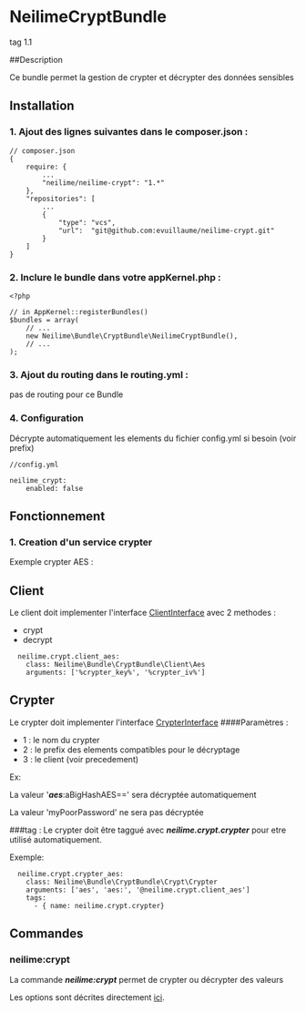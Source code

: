 NeilimeCryptBundle
================

tag  1.1

##Description

Ce bundle permet la gestion de crypter et décrypter des données sensibles

## Installation

### 1. Ajout des lignes suivantes dans le composer.json :
```
// composer.json
{
    require: {
        ...
        "neilime/neilime-crypt": "1.*"
    },
    "repositories": [
        ...
        {
            "type": "vcs",
            "url":  "git@github.com:evuillaume/neilime-crypt.git"
        }
    ]
}
```

### 2. Inclure le bundle dans votre appKernel.php :
```
<?php

// in AppKernel::registerBundles()
$bundles = array(
    // ...
    new Neilime\Bundle\CryptBundle\NeilimeCryptBundle(),
    // ...
);
```

### 3. Ajout du routing dans le routing.yml :
pas de routing pour ce Bundle
### 4. Configuration
Décrypte automatiquement les elements du fichier config.yml si besoin (voir prefix)
```
//config.yml

neilime_crypt:
    enabled: false
```

## Fonctionnement

### 1. Creation d'un service crypter

Exemple crypter AES :

## Client
Le client doit implementer l'interface [ClientInterface](Client\ClientInterface.php)
avec 2 methodes :
- crypt
- decrypt
```
  neilime.crypt.client_aes:
    class: Neilime\Bundle\CryptBundle\Client\Aes
    arguments: ['%crypter_key%', '%crypter_iv%']
```
## Crypter
Le crypter doit implementer l'interface [CrypterInterface](Crypter\CrypterInterface.php)
####Paramètres :
- 1 : le nom du crypter 
- 2 : le prefix des elements compatibles pour le décryptage
- 3 : le client (voir precedement)

Ex: 

La valeur '***aes***:aBigHashAES==' sera décryptée automatiquement

La valeur 'myPoorPassword' ne sera pas décryptée

###tag :
Le crypter doit être taggué avec ***neilime.crypt.crypter*** pour etre utilisé automatiquement.

Exemple:
```
  neilime.crypt.crypter_aes:
    class: Neilime\Bundle\CryptBundle\Crypt\Crypter
    arguments: ['aes', 'aes:', '@neilime.crypt.client_aes']
    tags:
      - { name: neilime.crypt.crypter}
```

## Commandes

### neilime:crypt
La commande ***neilime:crypt*** permet de crypter ou décrypter des valeurs

Les options sont décrites directement [ici](Command/CryptCommand.php).

